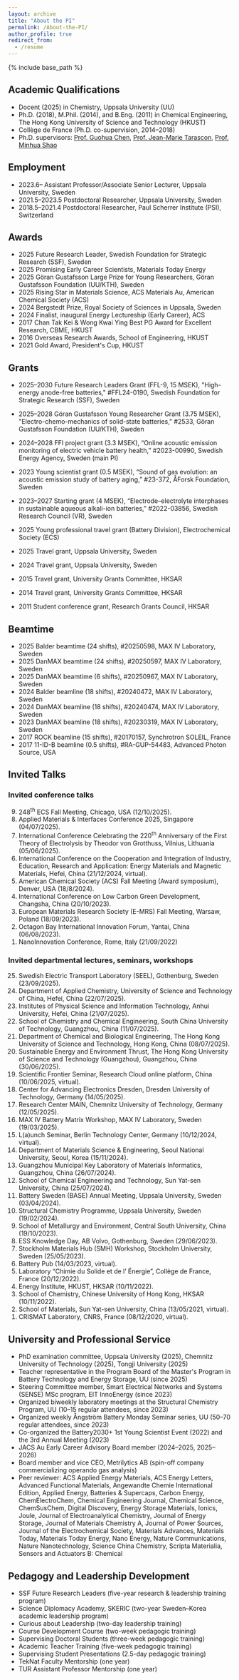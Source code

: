 ```yaml
---
layout: archive
title: "About the PI"
permalink: /About-the-PI/
author_profile: true
redirect_from:
  - /resume
---
```


{% include base_path %}

## Academic Qualifications
* Docent (2025) in Chemistry, Uppsala University (UU)
* Ph.D. (2018), M.Phil. (2014), and B.Eng. (2011) in Chemical Engineering, The Hong Kong University of Science and Technology (HKUST)
* Collège de France (Ph.D. co-supervision, 2014–2018)
* Ph.D. supervisors: [Prof. Guohua Chen](https://cbe.hkust.edu.hk/people/guohua-chen), [Prof. Jean-Marie Tarascon](https://solid-state-chemistry-energy-lab.org/), [Prof. Minhua Shao](https://minhuashaogroup.wixsite.com/7102)

## Employment
* 2023.6–  Assistant Professor/Associate Senior Lecturer, Uppsala University, Sweden
* 2021.5–2023.5  Postdoctoral Researcher, Uppsala University, Sweden
* 2018.5–2021.4  Postdoctoral Researcher, Paul Scherrer Institute (PSI), Switzerland

## Awards
* 2025  Future Research Leader, Swedish Foundation for Strategic Research (SSF), Sweden
* 2025	Promising Early Career Scientists, Materials Today Energy
* 2025  Göran Gustafsson Large Prize for Young Researchers, Göran Gustafsson Foundation (UU/KTH), Sweden
* 2025	Rising Star in Materials Science, ACS Materials Au, American Chemical Society (ACS)
* 2024  Bergstedt Prize, Royal Society of Sciences in Uppsala, Sweden
* 2024  Finalist, inaugural Energy Lectureship (Early Career), ACS
* 2017	Chan Tak Kei & Wong Kwai Ying Best PG Award for Excellent Research, CBME, HKUST
* 2016	Overseas Research Awards, School of Engineering, HKUST
* 2021  Gold Award, President's Cup, HKUST

## Grants
* 2025–2030  Future Research Leaders Grant (FFL-9, 15 MSEK), "High-energy anode-free batteries," #FFL24-0190, Swedish Foundation for Strategic Research (SSF), Sweden
* 2025–2028  Göran Gustafsson Young Researcher Grant (3.75 MSEK), "Electro-chemo-mechanics of solid-state batteries," #2533, Göran Gustafsson Foundation (UU/KTH), Sweden
* 2024–2028  FFI project grant (3.3 MSEK), “Online acoustic emission monitoring of electric vehicle battery health,” #2023-00990, Swedish Energy Agency, Sweden (main PI)
* 2023	Young scientist grant (0.5 MSEK), “Sound of gas evolution: an acoustic emission study of battery aging,” #23-372, ÅForsk Foundation, Sweden
* 2023–2027  Starting grant (4 MSEK), “Electrode–electrolyte interphases in sustainable aqueous alkali-ion batteries,” #2022-03856, Swedish Research Council (VR), Sweden

* 2025  Young professional travel grant (Battery Division), Electrochemical Society (ECS)
* 2025  Travel grant, Uppsala University, Sweden
* 2024  Travel grant, Uppsala University, Sweden
* 2015  Travel grant, University Grants Committee, HKSAR
* 2014  Travel grant, University Grants Committee, HKSAR
* 2011  Student conference grant, Research Grants Council, HKSAR

## Beamtime
* 2025  Balder beamtime (24 shifts), #20250598, MAX IV Laboratory, Sweden
* 2025  DanMAX beamtime (24 shifts), #20250597, MAX IV Laboratory, Sweden
* 2025  DanMAX beamtime (6 shifts), #20250967, MAX IV Laboratory, Sweden
* 2024  Balder beamline (18 shifts), #20240472, MAX IV Laboratory, Sweden
* 2024  DanMAX beamline (18 shifts), #20240474, MAX IV Laboratory, Sweden
* 2023  DanMAX beamline (18 shifts), #20230319, MAX IV Laboratory, Sweden
* 2017  ROCK beamline (15 shifts), #20170157, Synchrotron SOLEIL, France
* 2017  11-ID-B beamline (0.5 shifts), #RA-GUP-54483, Advanced Photon Source, USA
  
## Invited Talks
### Invited conference talks

<ol reversed>
  <li>248<sup>th</sup> ECS Fall Meeting, Chicago, USA (12/10/2025).</li>
  <li>Applied Materials & Interfaces Conference 2025, Singapore (04/07/2025).</li>
  <li>International Conference Celebrating the 220<sup>th</sup> Anniversary of the First Theory of Electrolysis by Theodor von Grotthuss, Vilnius, Lithuania (05/06/2025).</li>
  <li>International Conference on the Cooperation and Integration of Industry, Education, Research and Application: Energy Materials and Magnetic Materials, Hefei, China (21/12/2024, virtual).</li>
  <li>American Chemical Society (ACS) Fall Meeting (Award symposium), Denver, USA (18/8/2024).</li>
  <li>International Conference on Low Carbon Green Development, Changsha, China (20/10/2023).</li>
  <li>European Materials Research Society (E-MRS) Fall Meeting, Warsaw, Poland (18/09/2023).</li>
  <li>Octagon Bay International Innovation Forum, Yantai, China (06/08/2023).</li>
  <li>NanoInnovation Conference, Rome, Italy (21/09/2022)</li>
</ol>

### Invited departmental lectures, seminars, workshops

<ol reversed>
  <li>Swedish Electric Transport Laboratory (SEEL), Gothenburg, Sweden (23/09/2025).</li>
  <li>Department of Applied Chemistry, University of Science and Technology of China, Hefei, China (22/07/2025).</li>
  <li>Institutes of Physical Science and Information Technology, Anhui University, Hefei, China (21/07/2025).</li>
  <li>School of Chemistry and Chemical Engineering, South China University of Technology, Guangzhou, China (11/07/2025).</li>
  <li>Department of Chemical and Biological Engineering, The Hong Kong University of Science and Technology, Hong Kong, China (08/07/2025).</li>
  <li>Sustainable Energy and Environment Thrust, The Hong Kong University of Science and Technology (Guangzhou), Guangzhou, China (30/06/2025).</li>
  <li>Scientific Frontier Seminar, Research Cloud online platform, China (10/06/2025, virtual).</li>
  <li>Center for Advancing Electronics Dresden, Dresden University of Technology, Germany (14/05/2025).</li>
  <li>Research Center MAIN, Chemnitz University of Technology, Germany (12/05/2025).</li>
  <li>MAX IV Battery Matrix Workshop, MAX IV Laboratory, Sweden (19/03/2025).</li>
  <li>L(a)unch Seminar, Berlin Technology Center, Germany (10/12/2024, virtual).</li>
  <li>Department of Materials Science & Engineering, Seoul National University, Seoul, Korea (15/11/2024).</li>
  <li>Guangzhou Municipal Key Laboratory of Materials Informatics, Guangzhou, China (26/07/2024).</li>
  <li>School of Chemical Engineering and Technology, Sun Yat-sen University, China (25/07/2024).</li>
  <li>Battery Sweden (BASE) Annual Meeting, Uppsala University, Sweden (03/04/2024).</li>
  <li>Structural Chemistry Programme, Uppsala University, Sweden (19/02/2024).</li>
  <li>School of Metallurgy and Environment, Central South University, China (19/10/2023).</li>
  <li>ESS Knowledge Day, AB Volvo, Gothenburg, Sweden (29/06/2023).</li>
  <li>Stockholm Materials Hub (SMH) Workshop, Stockholm University, Sweden (25/05/2023).</li>
  <li>Battery Pub (14/03/2023, virtual).</li>
  <li>Laboratory “Chimie du Solide et de l’ Énergie”, Collège de France, France (20/12/2022).</li>
  <li>Energy Institute, HKUST, HKSAR (10/11/2022).</li>
  <li>School of Chemistry, Chinese University of Hong Kong, HKSAR (10/11/2022).</li>
  <li>School of Materials, Sun Yat-sen University, China (13/05/2021, virtual).</li>
  <li>CRISMAT Laboratory, CNRS, France (08/12/2020, virtual).</li>
</ol>
  
## University and Professional Service
* PhD examination committee, Uppsala University (2025), Chemnitz University of Technology (2025), Tongji University (2025)
* Teacher representative in the Program Board of the Master's Program in Battery Technology and Energy Storage, UU (since 2025)
* Steering Committee member, Smart Electrical Networks and Systems (SENSE) MSc program, EIT InnoEnergy (since 2023)
* Organized biweekly laboratory meetings at the Structural Chemistry Program, UU (10–15 regular attendees, since 2023)
* Organized weekly Ångström Battery Monday Seminar series, UU (50–70 regular attendees, since 2023)
* Co-organized the Battery2030+ 1st Young Scientist Event (2022) and the 3rd Annual Meeting (2023)
* JACS Au Early Career Advisory Board member (2024–2025, 2025–2026)
* Board member and vice CEO, Metrilytics AB (spin-off company commercializing operando gas analysis)
* Peer reviewer: ACS Applied Energy Materials, ACS Energy Letters, Advanced Functional Materials, Angewandte Chemie International Edition, Applied Energy, Batteries & Supercaps, Carbon Energy, ChemElectroChem, Chemical Engineering Journal, Chemical Science, ChemSusChem, Digital Discovery, Energy Storage Materials, Ionics, Joule, Journal of Electroanalytical Chemistry, Journal of Energy Storage, Journal of Materials Chemistry A, Journal of Power Sources, Journal of the Electrochemical Society, Materials Advances, Materials Today, Materials Today Energy, Nano Energy, Nature Communications, Nature Nanotechnology, Science China Chemistry, Scripta Materialia, Sensors and Actuators B: Chemical

## Pedagogy and Leadership Development
* SSF Future Research Leaders (five-year research & leadership training program)
* Science Diplomacy Academy, SKERIC (two-year Sweden–Korea academic leadership program)
* Curious about Leadership (two-day leadership training)
* Course Development Course (two-week pedagogic training)
* Supervising Doctoral Students (three-week pedagogic training)
* Academic Teacher Training (five-week pedagogic training)
* Supervising Student Presentations (2.5-day pedagogic training)
* TekNat Faculty Mentorship (one year)
* TUR Assistant Professor Mentorship (one year)

